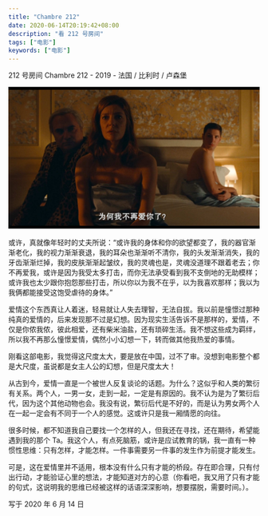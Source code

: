 ```yaml
---
title: "Chambre 212"
date: 2020-06-14T20:19:42+08:00
description: "看 212 号房间"
tags: ["电影"]
keywords: ["电影"]
---
```


212 号房间 Chambre 212 - 2019 - 法国 / 比利时 / 卢森堡

![Chambre 212](/images/watch212house.jpg)

或许，真就像年轻时的丈夫所说：“或许我的身体和你的欲望都变了，我的器官渐渐老化，我的视力渐渐衰退，我的耳朵也渐渐听不清你，我的头发渐渐消失，我的牙齿渐渐烂掉，我的皮肤渐渐起皱纹，我的灵魂也是，灵魂没道理不跟着老去；你不再爱我，或许是因为我受太多打击，而你无法承受看到我不支倒地的无助模样；或许我也太少跟你抱怨那些打击，所以你以为我不在乎，以为我喜欢那样；我以为我俩都能接受这饱受虐待的身体。”

爱情这个东西真让人着迷，轻易就让人失去理智，无法自拔。我以前是憧憬过那种纯真的爱情的，后来发现那不过是幻想。因为现实生活告诉不是那样的，爱情，不仅是你侬我侬，彼此相爱，还有柴米油盐，还有琐碎生活。我不想这些成为羁绊，所以我不再那么憧憬爱情，偶然小小幻想一下，转而做其他我热爱的事情。

刚看这部电影，我觉得这尺度太大，要是放在中国，过不了审。没想到电影整个都是大尺度，虽说都是女主人公的幻想，但是尺度太大！

从古到今，爱情一直是一个被世人反复谈论的话题。为什么？这似乎和人类的繁衍有关系。两个人，一男一女，走到一起，一定是有原因的。我不认为是为了繁衍后代，因为这个其他动物也会。我没有说，繁衍后代是不好的，而是认为男女两个人在一起一定会有不同于一个人的感觉。这或许只是我一厢情愿的向往。

很多时候，都不知道我自己要找一个怎样的人，但我还在寻找，还在期待，希望能遇到我的那个 Ta。我这个人，有点死脑筋，或许是应试教育的锅，我一直有一种惯性思维：只有怎样，才能怎样。一件事需要另一件事的发生作为前提才能发生。

可是，这在爱情里并不适用，根本没有什么只有才能的桥段。存在即合理，只有付出行动，才能验证心里的想法，才能知道对方的心意（你看吧，我又用了只有才能的句式，这说明我的思维已经被这样的话语深深影响，想要摆脱，需要时间。）。

写于 2020 年 6 月 14 日
